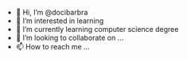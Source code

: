 - 👋 Hi, I’m @docibarbra
- 👀 I’m interested in learning
- 🌱 I’m currently learning computer science degree
- 💞️ I’m looking to collaborate on ...
- 📫 How to reach me ...

<!---
docibarbra/docibarbra is a ✨ special ✨ repository because its `README.md` (this file) appears on your GitHub profile.
You can click the Preview link to take a look at your changes.
--->
